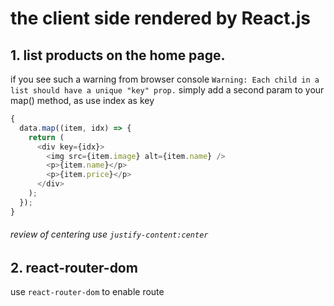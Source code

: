 # the client side rendered by React.js

## 1. list products on the home page.

if you see such a warning from browser console `Warning: Each child in a list should have a unique "key" prop.`
simply add a second param to your map() method, as use index as key

```javascript
{
  data.map((item, idx) => {
    return (
      <div key={idx}>
        <img src={item.image} alt={item.name} />
        <p>{item.name}</p>
        <p>{item.price}</p>
      </div>
    );
  });
}
```

###### review of centering use `justify-content:center`

## 2. react-router-dom

use `react-router-dom` to enable route
